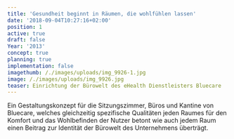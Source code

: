 ```yaml
---
title: 'Gesundheit beginnt in Räumen, die wohlfühlen lassen'
date: '2018-09-04T10:27:16+02:00'
position: 1
active: true
draft: false
Year: '2013'
concept: true
planning: true
implementation: false
imagethumb: /./images/uploads/img_9926-1.jpg
image: /./images/uploads/img_9926.jpg
teaser: Einrichtung der Bürowelt des eHealth Dienstleisters Bluecare
---
```

Ein Gestaltungskonzept für die Sitzungszimmer, Büros und Kantine von Bluecare, welches gleichzeitig spezifische Qualitäten jeden Raumes für den Komfort und das Wohlbefinden der Nutzer betont wie auch jedem Raum einen Beitrag zur Identität der Bürowelt des Unternehmens überträgt.
